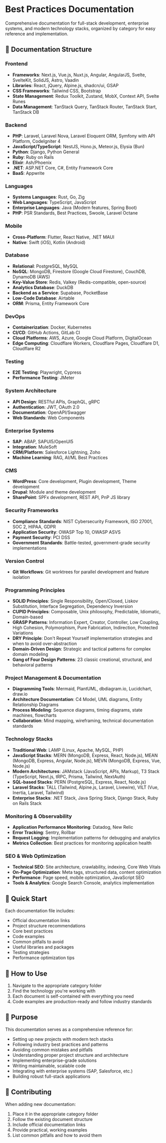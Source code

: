 # Best Practices Documentation

Comprehensive documentation for full-stack development, enterprise systems, and modern technology stacks, organized by category for easy reference and implementation.

## 📁 Documentation Structure

### Frontend
- **Frameworks**: Next.js, Vue.js, Nuxt.js, Angular, AngularJS, Svelte, SvelteKit, SolidJS, Astro, Vaadin
- **Libraries**: React, jQuery, Alpine.js, shadcn/ui, GSAP
- **CSS Frameworks**: Tailwind CSS, Bootstrap
- **State Management**: Redux Toolkit, Zustand, MobX, Context API, Svelte Runes
- **Data Management**: TanStack Query, TanStack Router, TanStack Start, TanStack DB

### Backend
- **PHP**: Laravel, Laravel Nova, Laravel Eloquent ORM, Symfony with API Platform, CodeIgniter 4
- **JavaScript/TypeScript**: NestJS, Hono.js, Meteor.js, Elysia (Bun)
- **Python**: Django, Python General
- **Ruby**: Ruby on Rails
- **Elixir**: Ash/Phoenix
- **.NET**: ASP.NET Core, C#, Entity Framework Core
- **BaaS**: Appwrite

### Languages
- **Systems Languages**: Rust, Go, Zig
- **Web Languages**: TypeScript, JavaScript
- **Enterprise Languages**: Java (Modern features, Spring Boot)
- **PHP**: PSR Standards, Best Practices, Swoole, Laravel Octane

### Mobile
- **Cross-Platform**: Flutter, React Native, .NET MAUI
- **Native**: Swift (iOS), Kotlin (Android)

### Database
- **Relational**: PostgreSQL, MySQL
- **NoSQL**: MongoDB, Firestore (Google Cloud Firestore), CouchDB, DynamoDB (AWS)
- **Key-Value Store**: Redis, Valkey (Redis-compatible, open-source)
- **Analytics Database**: DuckDB
- **Backend as a Service**: Supabase, PocketBase
- **Low-Code Database**: Airtable
- **ORM**: Prisma, Entity Framework Core

### DevOps
- **Containerization**: Docker, Kubernetes
- **CI/CD**: GitHub Actions, GitLab CI
- **Cloud Platforms**: AWS, Azure, Google Cloud Platform, DigitalOcean
- **Edge Computing**: Cloudflare Workers, Cloudflare Pages, Cloudflare D1, Cloudflare R2

### Testing
- **E2E Testing**: Playwright, Cypress
- **Performance Testing**: JMeter

### System Architecture
- **API Design**: RESTful APIs, GraphQL, gRPC
- **Authentication**: JWT, OAuth 2.0
- **Documentation**: OpenAPI/Swagger
- **Web Standards**: Web Components

### Enterprise Systems
- **SAP**: ABAP, SAPUI5/OpenUI5
- **Integration**: MuleSoft
- **CRM/Platform**: Salesforce Lightning, Zoho
- **Machine Learning**: RAG, AI/ML Best Practices

### CMS
- **WordPress**: Core development, Plugin development, Theme development
- **Drupal**: Module and theme development
- **SharePoint**: SPFx development, REST API, PnP JS library

### Security Frameworks
- **Compliance Standards**: NIST Cybersecurity Framework, ISO 27001, SOC 2, HIPAA, GDPR
- **Application Security**: OWASP Top 10, OWASP ASVS
- **Payment Security**: PCI DSS
- **Government Standards**: Battle-tested, government-grade security implementations

### Version Control
- **Git Workflows**: Git worktrees for parallel development and feature isolation

### Programming Principles
- **SOLID Principles**: Single Responsibility, Open/Closed, Liskov Substitution, Interface Segregation, Dependency Inversion
- **CUPID Principles**: Composable, Unix philosophy, Predictable, Idiomatic, Domain-based
- **GRASP Patterns**: Information Expert, Creator, Controller, Low Coupling, High Cohesion, Polymorphism, Pure Fabrication, Indirection, Protected Variations
- **DRY Principle**: Don't Repeat Yourself implementation strategies and when to avoid over-abstraction
- **Domain-Driven Design**: Strategic and tactical patterns for complex domain modeling
- **Gang of Four Design Patterns**: 23 classic creational, structural, and behavioral patterns

### Project Management & Documentation
- **Diagramming Tools**: Mermaid, PlantUML, dbdiagram.io, Lucidchart, draw.io
- **Architecture Documentation**: C4 Model, UML diagrams, Entity Relationship Diagrams
- **Process Modeling**: Sequence diagrams, timing diagrams, state machines, flowcharts
- **Collaboration**: Mind mapping, wireframing, technical documentation standards

### Technology Stacks
- **Traditional Web**: LAMP (Linux, Apache, MySQL, PHP)
- **JavaScript Stacks**: MERN (MongoDB, Express, React, Node.js), MEAN (MongoDB, Express, Angular, Node.js), MEVN (MongoDB, Express, Vue, Node.js)
- **Modern Architectures**: JAMstack (JavaScript, APIs, Markup), T3 Stack (TypeScript, Next.js, tRPC, Prisma, Tailwind, NextAuth)
- **SQL-based Stacks**: PERN (PostgreSQL, Express, React, Node.js)
- **Laravel Stacks**: TALL (Tailwind, Alpine.js, Laravel, Livewire), VILT (Vue, Inertia, Laravel, Tailwind)
- **Enterprise Stacks**: .NET Stack, Java Spring Stack, Django Stack, Ruby on Rails Stack

### Monitoring & Observability
- **Application Performance Monitoring**: Datadog, New Relic  
- **Error Tracking**: Sentry, Rollbar
- **Request Logging**: Implementation patterns for debugging and analytics
- **Metrics Collection**: Best practices for monitoring application health

### SEO & Web Optimization
- **Technical SEO**: Site architecture, crawlability, indexing, Core Web Vitals
- **On-Page Optimization**: Meta tags, structured data, content optimization
- **Performance**: Page speed, mobile optimization, JavaScript SEO
- **Tools & Analytics**: Google Search Console, analytics implementation

## 🚀 Quick Start

Each documentation file includes:
- Official documentation links
- Project structure recommendations
- Core best practices
- Code examples
- Common pitfalls to avoid
- Useful libraries and packages
- Testing strategies
- Performance optimization tips

## 📖 How to Use

1. Navigate to the appropriate category folder
2. Find the technology you're working with
3. Each document is self-contained with everything you need
4. Code examples are production-ready and follow industry standards

## 🎯 Purpose

This documentation serves as a comprehensive reference for:
- Setting up new projects with modern tech stacks
- Following industry best practices and patterns  
- Avoiding common mistakes and pitfalls
- Understanding proper project structure and architecture
- Implementing enterprise-grade solutions
- Writing maintainable, scalable code
- Integrating with enterprise systems (SAP, Salesforce, etc.)
- Building robust full-stack applications

## 📝 Contributing

When adding new documentation:
1. Place it in the appropriate category folder
2. Follow the existing document structure
3. Include official documentation links
4. Provide practical, working examples
5. List common pitfalls and how to avoid them